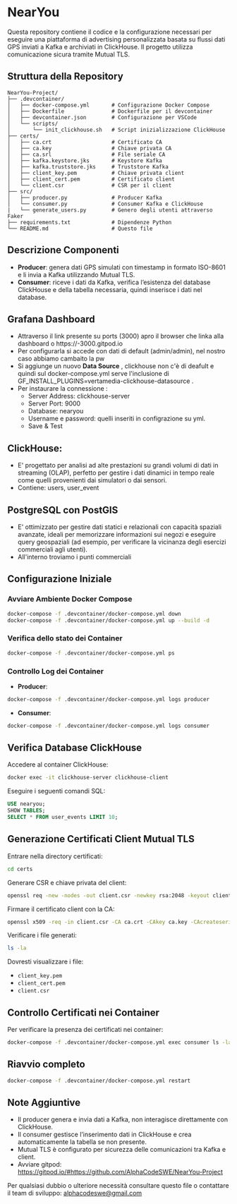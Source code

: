 # NearYou 

Questa repository contiene il codice e la configurazione necessari per eseguire una piattaforma di advertising personalizzata basata su flussi dati GPS inviati a Kafka e archiviati in ClickHouse. Il progetto utilizza comunicazione sicura tramite Mutual TLS.

## Struttura della Repository

```
NearYou-Project/
├── .devcontainer/
│   ├── docker-compose.yml       # Configurazione Docker Compose
│   ├── Dockerfile               # Dockerfile per il devcontainer
│   ├── devcontainer.json        # Configurazione per VSCode
│   └── scripts/
│       └── init_clickhouse.sh   # Script inizializzazione ClickHouse
├── certs/
│   ├── ca.crt                   # Certificato CA
│   ├── ca.key                   # Chiave privata CA
│   ├── ca.srl                   # File seriale CA
│   ├── kafka.keystore.jks       # Keystore Kafka
│   ├── kafka.truststore.jks     # Truststore Kafka
│   ├── client_key.pem           # Chiave privata client
│   ├── client_cert.pem          # Certificato client
│   └── client.csr               # CSR per il client
├── src/
│   ├── producer.py              # Producer Kafka
│   └── consumer.py              # Consumer Kafka e ClickHouse
|   └── generate_users.py        # Genero degli utenti attraverso Faker
├── requirements.txt             # Dipendenze Python
└── README.md                    # Questo file
```

## Descrizione Componenti

- **Producer**: genera dati GPS simulati con timestamp in formato ISO-8601 e li invia a Kafka utilizzando Mutual TLS.
- **Consumer**: riceve i dati da Kafka, verifica l’esistenza del database ClickHouse e della tabella necessaria, quindi inserisce i dati nel database.

## Grafana Dashboard
- Attraverso il link presente su ports (3000) apro il browser che linka alla dashboard o https://<workspace-id>-3000.gitpod.io
- Per configurarla si accede con dati di default (admin/admin), nel nostro caso abbiamo cambaito la pw
- Si aggiunge un nuovo **Data Source** , clickhouse non c'è di deafult e quindi sul docker-compose.yml serve l'inclusione di GF_INSTALL_PLUGINS=vertamedia-clickhouse-datasource .
- Per instaurare la connessione :
   - Server Address: clickhouse-server
   - Server Port: 9000
   - Database: nearyou
   - Username e password: quelli inseriti in configrazione su yml.
   - Save & Test
##  ClickHouse:
- E' progettato per analisi ad alte prestazioni su grandi volumi di dati in streaming (OLAP), perfetto per gestire i dati dinamici in tempo reale come quelli provenienti dai simulatori o dai sensori.
- Contiene: users, user_event
## PostgreSQL con PostGIS
- E' ottimizzato per gestire dati statici e relazionali con capacità spaziali avanzate, ideali per memorizzare informazioni sui negozi e eseguire query geospaziali (ad esempio, per verificare la vicinanza degli esercizi commerciali agli utenti).
- All'interno troviamo i punti commerciali

## Configurazione Iniziale

### Avviare Ambiente Docker Compose

```bash
docker-compose -f .devcontainer/docker-compose.yml down
docker-compose -f .devcontainer/docker-compose.yml up --build -d
```

### Verifica dello stato dei Container

```bash
docker-compose -f .devcontainer/docker-compose.yml ps
```

### Controllo Log dei Container

- **Producer**:

```bash
docker-compose -f .devcontainer/docker-compose.yml logs producer
```

- **Consumer**:

```bash
docker-compose -f .devcontainer/docker-compose.yml logs consumer
```

## Verifica Database ClickHouse

Accedere al container ClickHouse:

```bash
docker exec -it clickhouse-server clickhouse-client
```

Eseguire i seguenti comandi SQL:

```sql
USE nearyou;
SHOW TABLES;
SELECT * FROM user_events LIMIT 10;
```

## Generazione Certificati Client Mutual TLS

Entrare nella directory certificati:

```bash
cd certs
```

Generare CSR e chiave privata del client:

```bash
openssl req -new -nodes -out client.csr -newkey rsa:2048 -keyout client_key.pem -subj "/C=IT/ST=Italia/L=Roma/O=ExampleOrg/CN=client-$(openssl rand -hex 4)"
```

Firmare il certificato client con la CA:

```bash
openssl x509 -req -in client.csr -CA ca.crt -CAkey ca.key -CAcreateserial -out client_cert.pem -days 365 -sha256
```

Verificare i file generati:

```bash
ls -la
```

Dovresti visualizzare i file:
- `client_key.pem`
- `client_cert.pem`
- `client.csr`

## Controllo Certificati nei Container

Per verificare la presenza dei certificati nei container:

```bash
docker-compose -f .devcontainer/docker-compose.yml exec consumer ls -la /workspace/certs
```
## Riavvio completo 
```bash
docker-compose -f .devcontainer/docker-compose.yml restart
```
## Note Aggiuntive

- Il producer genera e invia dati a Kafka, non interagisce direttamente con ClickHouse.
- Il consumer gestisce l’inserimento dati in ClickHouse e crea automaticamente la tabella se non presente.
- Mutual TLS è configurato per sicurezza delle comunicazioni tra Kafka e client.
- Avviare gitpod: https://gitpod.io/#https://github.com/AlphaCodeSWE/NearYou-Project

Per qualsiasi dubbio o ulteriore necessità consultare questo file o contattare il team di sviluppo: alphacodeswe@gmail.com


